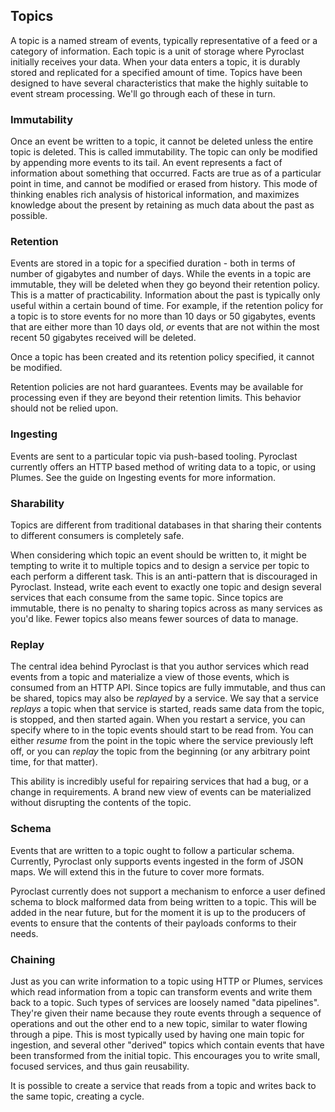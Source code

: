 ## Topics

A topic is a named stream of events, typically representative of a feed or a category of information.
Each topic is a unit of storage where Pyroclast initially receives your data. When your data enters
a topic, it is durably stored and replicated for a specified amount of time. Topics have been designed
to have several characteristics that make the highly suitable to event stream processing. We'll go through
each of these in turn.

### Immutability

Once an event be written to a topic, it cannot be deleted unless the entire topic is deleted. This is called
immutability. The topic can only be modified by appending more events to its tail. An event represents a fact
of information about something that occurred. Facts are true as of a particular point in time, and cannot be modified
or erased from history. This mode of thinking enables rich analysis of historical information, and maximizes
knowledge about the present by retaining as much data about the past as possible.

### Retention

Events are stored in a topic for a specified duration - both in terms of number of gigabytes and number of days.
While the events in a topic are immutable, they will be deleted when they go beyond their retention policy. This
is a matter of practicability. Information about the past is typically only useful within a certain bound of time.
For example, if the retention policy for a topic is to store events for no more than 10 days or 50 gigabytes, events
that are either more than 10 days old, *or* events that are not within the most recent 50 gigabytes received will
be deleted.

Once a topic has been created and its retention policy specified, it cannot be modified.

Retention policies are not hard guarantees. Events may be available for processing even if they are beyond their
retention limits. This behavior should not be relied upon.

### Ingesting

Events are sent to a particular topic via push-based tooling. Pyroclast currently offers an HTTP based method of
writing data to a topic, or using Plumes. See the guide on Ingesting events for more information.

### Sharability

Topics are different from traditional databases in that sharing their contents to different consumers is completely safe.

When considering which topic an event should be written to, it might be tempting to write it to multiple topics and
to design a service per topic to each perform a different task. This is an anti-pattern that is discouraged in Pyroclast.
Instead, write each event to exactly one topic and design several services that each consume from the same topic.
Since topics are immutable, there is no penalty to sharing topics across as many services as you'd like. Fewer topics
also means fewer sources of data to manage.

### Replay

The central idea behind Pyroclast is that you author services which read events from a topic and materialize a view
of those events, which is consumed from an HTTP API. Since topics are fully immutable, and thus can be shared, topics
may also be *replayed* by a service. We say that a service *replays* a topic when that service is started, reads same
data from the topic, is stopped, and then started again. When you restart a service, you can specify where
to in the topic events should start to be read from. You can either *resume* from the point in the topic where the
service previously left off, or you can *replay* the topic from the beginning (or any arbitrary point time, for that matter).

This ability is incredibly useful for repairing services that had a bug, or a change in requirements. A brand new view
of events can be materialized without disrupting the contents of the topic.

### Schema

Events that are written to a topic ought to follow a particular schema. Currently, Pyroclast only supports events ingested
in the form of JSON maps. We will extend this in the future to cover more formats.

Pyroclast currently does not support a mechanism to enforce a user defined schema to block malformed data from being written
to a topic. This will be added in the near future, but for the moment it is up to the producers of events to ensure that
the contents of their payloads conforms to their needs.

### Chaining

Just as you can write information to a topic using HTTP or Plumes, services which read information from a topic can transform
events and write them back to a topic. Such types of services are loosely named "data pipelines". They're given their name
because they route events through a sequence of operations and out the other end to a new topic, similar to water flowing
through a pipe. This is most typically used by having one main topic for ingestion, and several other "derived" topics which
contain events that have been transformed from the initial topic. This encourages you to write small, focused services, and thus
gain reusability.

It is possible to create a service that reads from a topic and writes back to the same topic, creating a cycle.